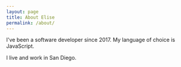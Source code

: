 ```yaml
---
layout: page
title: About Elise
permalink: /about/
---
```


<p>I've been a software developer since 2017. My language of choice is JavaScript.</p>
<p>I live and work in San Diego.</p>
